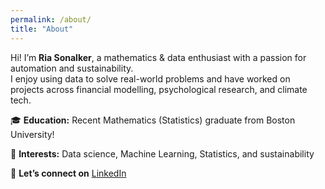 ```yaml
---
permalink: /about/
title: "About"
---
```


Hi! I’m **Ria Sonalker**, a mathematics & data enthusiast with a passion for automation and sustainability.  
I enjoy using data to solve real-world problems and have worked on projects across financial modelling, psychological research, and climate tech.

🎓 **Education:** Recent Mathematics (Statistics) graduate from Boston University! 

🚀 **Interests:** Data science, Machine Learning, Statistics, and sustainability  

💬 **Let’s connect on** [LinkedIn](https://www.linkedin.com/in/ria-sonalker/)
